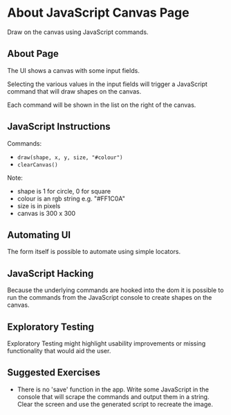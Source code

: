 # About JavaScript Canvas Page

<div class="explanation">
        <p>Draw on the canvas using JavaScript commands.
        </p>
</div>

<!-- TOC -->

## About Page

The UI shows a canvas with some input fields.

Selecting the various values in the input fields will trigger a JavaScript command that will draw shapes on the canvas.

Each command will be shown in the list on the right of the canvas.

## JavaScript Instructions

Commands:

- `draw(shape, x, y, size, "#colour")`
- `clearCanvas()`

Note:

- shape is 1 for circle, 0 for square
- colour is an rgb string e.g. "#FF1C0A"
- size is in pixels
- canvas is 300 x 300

## Automating UI

The form itself is possible to automate using simple locators.

## JavaScript Hacking

Because the underlying commands are hooked into the dom it is possible to run the commands from the JavaScript console to create shapes on the canvas.

## Exploratory Testing

Exploratory Testing might highlight usability improvements or missing functionality that would aid the user.

## Suggested Exercises

- There is no 'save' function in the app. Write some JavaScript in the console that will scrape the commands and output them in a string. Clear the screen and use the generated script to recreate the image. 
